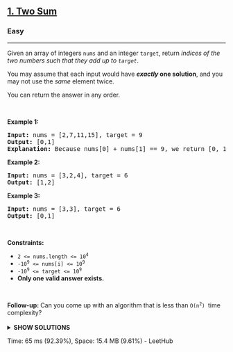 <h2><a href="https://leetcode.com/problems/two-sum/">1. Two Sum</a></h2><h3>Easy</h3><hr><div><p>Given an array of integers <code>nums</code>&nbsp;and an integer <code>target</code>, return <em>indices of the two numbers such that they add up to <code>target</code></em>.</p>

<p>You may assume that each input would have <strong><em>exactly</em> one solution</strong>, and you may not use the <em>same</em> element twice.</p>

<p>You can return the answer in any order.</p>

<p>&nbsp;</p>
<p><strong class="example">Example 1:</strong></p>

<pre><strong>Input:</strong> nums = [2,7,11,15], target = 9
<strong>Output:</strong> [0,1]
<strong>Explanation:</strong> Because nums[0] + nums[1] == 9, we return [0, 1].
</pre>

<p><strong class="example">Example 2:</strong></p>

<pre><strong>Input:</strong> nums = [3,2,4], target = 6
<strong>Output:</strong> [1,2]
</pre>

<p><strong class="example">Example 3:</strong></p>

<pre><strong>Input:</strong> nums = [3,3], target = 6
<strong>Output:</strong> [0,1]
</pre>

<p>&nbsp;</p>
<p><strong>Constraints:</strong></p>

<ul>
	<li><code>2 &lt;= nums.length &lt;= 10<sup>4</sup></code></li>
	<li><code>-10<sup>9</sup> &lt;= nums[i] &lt;= 10<sup>9</sup></code></li>
	<li><code>-10<sup>9</sup> &lt;= target &lt;= 10<sup>9</sup></code></li>
	<li><strong>Only one valid answer exists.</strong></li>
</ul>

<p>&nbsp;</p>
<strong>Follow-up:&nbsp;</strong>Can you come up with an algorithm that is less than&nbsp;<code>O(n<sup>2</sup>)&nbsp;</code>time complexity?</div>
</br>
  
<details>
<summary><b>SHOW SOLUTIONS</b></summary>
  
## O(n) Optimal Linear Solution
```
class Solution:
    def twoSum(self, nums: List[int], target: int) -> List[int]:
        # O(n) solution that iteratively goes through each item and saves its 
        # complimentary number into a dictionary which will then be returned in O(1) time.
        # O(n) * O(1) = O(n)
	
        complimentMap = dict()        
        for i in range(len(nums)):
            complimentaryNumber = target - nums[i]
            if nums[i] in complimentMap:
                return [complimentMap[nums[i]], i]
            else:
                complimentMap[complimentaryNumber] = i
```
  
## O(n<sup>2</sup>) Brute Force Solution
```
def twoSum(self, nums: List[int], target: int) -> List[int]:
         # O(n^2) solution where you iteratively[O(n)] go through each item and search if
         # target - nums[i] exists within the list. If so, simply return the two indexes which .
         # also takes [O(n)] times. O(n) * O(n) = O(n^2)
	 
         for i in range(len(nums)):
             complimentaryNumber = target - nums[i]
             if complimentaryNumber in nums and nums.index(complimentaryNumber) != i:
                 return [i, nums.index(complimentaryNumber)]
```
</details>  
  
Time: 65 ms (92.39%), Space: 15.4 MB (9.61%) - LeetHub
